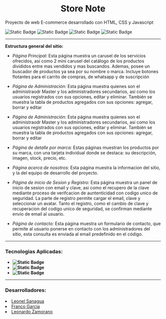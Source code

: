 <h1 align="center">Store Note</h1>
<p>Proyecto de web E-commerce desarrollado con HTML, CSS y Javascript</p>
<div><img alt="Static Badge" src="https://badgen.net/badge/Version/2.0"> <img alt="Static Badge" src="https://badgen.net/badge/Mobile/First/red">
 <img alt="Static Badge" src="https://badgen.net/badge/Contributors/3/green"> <img alt="Static Badge" src="https://badgen.net/badge/Test and Deploy/passing/yellow"></div>
 <hr>
<p><b>Estructura general del sitio:</b></p>
<ul>
<li><p><i>Página Principal:</i> Esta página muestra un carusel de los servicios ofrecidos, asi como 2 mini carusel del catálogo de los productos divididos entre mas vendidos y mas buscandos. Ademas, posee un buscador de productos ya sea por su nombre o marca. Incluye botones flotantes para el carrito de compras, de whatsapp y de suscripción</p>
</li>
<li><p><i>Página de Administración:</i> Esta página muestra quienes son el administraodr Master y los administradores secundarios, asi como los usuarios registrados con sus opciones, editar y eliminar. También se muestra la tabla de productos agregados con sus opciones: agregar, borrar y editar</p>
</li>
<li><p><i>Página de Administración:</i> Esta página muestra quienes son el administraodr Master y los administradores secundarios, asi como los usuarios registrados con sus opciones, editar y eliminar. También se muestra la tabla de productos agregados con sus opciones: agregar, borrar y editar</p>
</li>
<li><p><i>Página de detalle por marca:</i> Estas páginas muestran los productos por su marca, con una tarjeta individual donde se destaca: su descripción, imagen, stock, precio, etc.</p>
</li>
<li><p><i>Página acerca de nosotros:</i> Esta página muestra la informacion del sitio, y la del equipo de desarrollo del proyecto.</p>
</li>
<li><p><i>Página de inicio de Sesion y Registro:</i> Esta página muestra un panel de inicio de sesion con email y clave, asi como el recupero de la clave mediante proceso de verifcacion de auntenticidad con codigo unico de seguridad. La parte de registro permite cargar el email, clave y seleccionar un avatar. Tanto el registro, como el cambio de clave y recuperacion del codigo unico de seguridad, se confirman mediante envio de email al usuario.</p>
</li>
  <li><p><i>Página de contacto:</i> Esta página muestra un formulario de contacto, que permite al usuario ponerse en contacto con los administradores del sitio, esta consulta es enviada al email predefinido en el código.</p>
</li>
</ul>
 <hr>
<h3>Tecnologias Aplicadas:</h3>
<ul>
  <li><b><img alt="Static Badge" src="https://badgen.net/badge/HTML/5/black"></b></li>
 <li><b><img alt="Static Badge" src="https://badgen.net/badge/CSS/3/red"></b></li>
  <li><b><img alt="Static Badge" src="https://badgen.net/badge/Javascript/Vanilla/green"></b></li>
</ul>
 <hr>
 <h3>Desarrolladores:</h3>
 <li><a target="_blank" class="fcc-btn" href="https://github.com/LeonelSanagua/">Leonel Sanagua</a></li>
 <li> <a target="_blank" class="fcc-btn" href="https://github.com/YoRHaFrancots">Franco Garcia</a></li>
 <li> <a target="_blank" class="fcc-btn" href="https://github.com/zeta-dev-web">Leonardo Zamorano</a></li>

